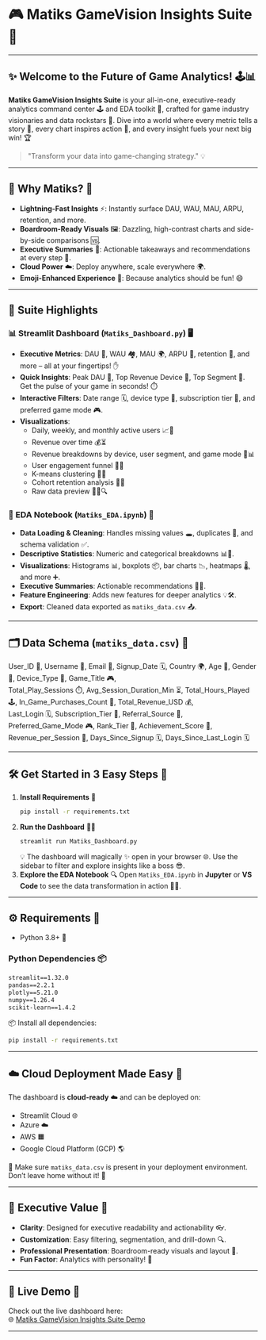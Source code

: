 # 🎮 Matiks GameVision Insights Suite 🚀

---

## ✨ Welcome to the Future of Game Analytics! 🕹️📊

**Matiks GameVision Insights Suite** is your all-in-one, executive-ready analytics command center 🕹️ and EDA toolkit 🧰, crafted for game industry visionaries and data rockstars 🤘. Dive into a world where every metric tells a story 📖, every chart inspires action 🎯, and every insight fuels your next big win! 🏆

> "Transform your data into game-changing strategy." 💡

---

## 🌟 Why Matiks? 🤔
- **Lightning-Fast Insights** ⚡: Instantly surface DAU, WAU, MAU, ARPU, retention, and more.
- **Boardroom-Ready Visuals** 🖼️: Dazzling, high-contrast charts and side-by-side comparisons 🆚.
- **Executive Summaries** 📝: Actionable takeaways and recommendations at every step 🏁.
- **Cloud Power** ☁️: Deploy anywhere, scale everywhere 🌍.
- **Emoji-Enhanced Experience** 🎉: Because analytics should be fun! 😄

---

## 🚀 Suite Highlights

### 📊 Streamlit Dashboard (`Matiks_Dashboard.py`) 🖥️
- **Executive Metrics**: DAU 👤, WAU 🏘️, MAU 🌍, ARPU 💸, retention 🔄, and more – all at your fingertips! ✋
- **Quick Insights**: Peak DAU 🚀, Top Revenue Device 📱, Top Segment 🥇. Get the pulse of your game in seconds! ⏱️
- **Interactive Filters**: Date range 🗓️, device type 📱, subscription tier 💎, and preferred game mode 🎮.
- **Visualizations**:
  - Daily, weekly, and monthly active users 📈📅
  - Revenue over time 💰⏳
  - Revenue breakdowns by device, user segment, and game mode 🍕📊
  - User engagement funnel 🌟🔻
  - K-means clustering 🎯🔬
  - Cohort retention analysis 🤝📆
  - Raw data preview 🕵️‍♀️🔍

### 📒 EDA Notebook (`Matiks_EDA.ipynb`) 📓
- **Data Loading & Cleaning**: Handles missing values 🕳️, duplicates 👯, and schema validation ✅.
- **Descriptive Statistics**: Numeric and categorical breakdowns 📊🔢.
- **Visualizations**: Histograms 📊, boxplots 📦, bar charts 📉, heatmaps 🌡️, and more ➕.
- **Executive Summaries**: Actionable recommendations 📝💡.
- **Feature Engineering**: Adds new features for deeper analytics 💡🛠️.
- **Export**: Cleaned data exported as `matiks_data.csv` 📤.

---

## 🗂️ Data Schema (`matiks_data.csv`) 📑

User_ID 🔢, Username 👤, Email 📧, Signup_Date 🗓️, Country 🌍, Age 🎂, Gender 🚻, Device_Type 📱, Game_Title 🎮,  
Total_Play_Sessions ⏱️, Avg_Session_Duration_Min ⏳, Total_Hours_Played 🕹️, In_Game_Purchases_Count 🛒, Total_Revenue_USD 💰,  
Last_Login 🗓️, Subscription_Tier 💎, Referral_Source 📣, Preferred_Game_Mode 🎮, Rank_Tier 🏅, Achievement_Score 💯,  
Revenue_per_Session 💸, Days_Since_Signup 🗓️, Days_Since_Last_Login 🗓️

---

## 🛠️ Get Started in 3 Easy Steps 🚦

1. **Install Requirements** 🧩
   ```bash
   pip install -r requirements.txt
   ```
2. **Run the Dashboard** 🏃‍♂️
   ```bash
   streamlit run Matiks_Dashboard.py
   ```
   💡 The dashboard will magically ✨ open in your browser 🌐. Use the sidebar to filter and explore insights like a boss 😎.
3. **Explore the EDA Notebook** 🔍
   Open `Matiks_EDA.ipynb` in **Jupyter** or **VS Code** to see the data transformation in action 🧙‍♂️.

---

## ⚙️ Requirements 🧪

- Python 3.8+ 🐍

### Python Dependencies 📦
```txt
streamlit==1.32.0
pandas==2.2.1
plotly==5.21.0
numpy==1.26.4
scikit-learn==1.4.2
```

📦 Install all dependencies:
```bash
pip install -r requirements.txt
```

---

## ☁️ Cloud Deployment Made Easy 🚀

The dashboard is **cloud-ready** ☁️ and can be deployed on:
- Streamlit Cloud 🌐  
- Azure ☁️  
- AWS 🟧  
- Google Cloud Platform (GCP) 🌎  

📌 Make sure `matiks_data.csv` is present in your deployment environment. Don’t leave home without it! 🏡

---

## 💼 Executive Value 🏢

- **Clarity**: Designed for executive readability and actionability 👓.
- **Customization**: Easy filtering, segmentation, and drill-down 🔍.
- **Professional Presentation**: Boardroom-ready visuals and layout 👔.
- **Fun Factor**: Analytics with personality! 🎉

---

## 🔗 Live Demo 🚦

Check out the live dashboard here:  
🌐 [Matiks GameVision Insights Suite Demo](https://matiks-gamevision-insights-suite-ycb4rypr3fhhkaxdxfdycu.streamlit.app/)

---
